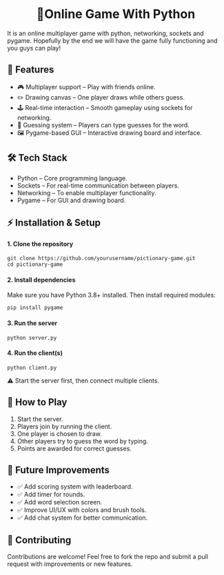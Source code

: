 <h1 align="center">🎨Online Game With Python</h1>

 It is an online multiplayer game with python, networking, sockets and pygame. Hopefully by the end we will have the game fully functioning and you guys can play!

## 🚀 Features

 - 🎮 Multiplayer support – Play with friends online.
 - ✏️ Drawing canvas – One player draws while others guess.
 - 🕹️ Real-time interaction – Smooth gameplay using sockets for networking.
 - 💬 Guessing system – Players can type guesses for the word.
 - 🖼️ Pygame-based GUI – Interactive drawing board and interface.

## 🛠️ Tech Stack

 - Python – Core programming language.
 - Sockets – For real-time communication between players.
 - Networking – To enable multiplayer functionality.
 - Pygame – For GUI and drawing board.

## ⚡ Installation & Setup
#### 1. Clone the repository
```
git clone https://github.com/yourusername/pictionary-game.git
cd pictionary-game
```
#### 2. Install dependencies

Make sure you have Python 3.8+ installed. Then install required modules:
```
pip install pygame
```
#### 3. Run the server
```
python server.py
```
#### 4. Run the client(s)
```
python client.py
```

⚠️ Start the server first, then connect multiple clients.

## 🎯 How to Play

 1. Start the server.
 2. Players join by running the client.
 3. One player is chosen to draw.
 4. Other players try to guess the word by typing.
 5. Points are awarded for correct guesses.


## 🔮 Future Improvements

 - ✅ Add scoring system with leaderboard.
 - ✅ Add timer for rounds.
 - ✅ Add word selection screen.
 - ✅ Improve UI/UX with colors and brush tools.
 - ✅ Add chat system for better communication.


## 🤝 Contributing

Contributions are welcome! Feel free to fork the repo and submit a pull request with improvements or new features.

